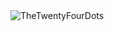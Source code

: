 <img src="https://thetwentyfourdots.com/assets/images/Official_Brand_Colour.svg" alt="TheTwentyFourDots" align="center" />
